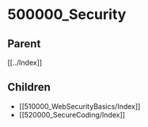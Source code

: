 # 500000_Security

## Parent
[[../Index]]

## Children
- [[510000_WebSecurityBasics/Index]]
- [[520000_SecureCoding/Index]]
